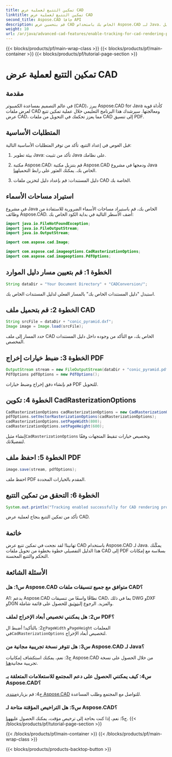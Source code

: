 ```yaml
---
title: تمكين التتبع لعملية عرض CAD
linktitle: تمكين التتبع لعملية عرض CAD
second_title: Aspose.CAD جافا API
description: قم بتحسين عرض CAD الخاص بك باستخدام Aspose.CAD لـ Java. اتبع دليلنا خطوة بخطوة لتمكين التتبع والارتقاء بتجربة تحويل PDF الخاصة بك.
weight: 10
url: /ar/java/advanced-cad-features/enable-tracking-for-cad-rendering-process/
---
```


{{< blocks/products/pf/main-wrap-class >}}
{{< blocks/products/pf/main-container >}}
{{< blocks/products/pf/tutorial-page-section >}}

# تمكين التتبع لعملية عرض CAD

## مقدمة

في عالم التصميم بمساعدة الكمبيوتر (CAD)، يبرز Aspose.CAD for Java كأداة قوية لعرض ملفات CAD ومعالجتها. سيرشدك هذا البرنامج التعليمي خلال عملية تمكين تتبع عرض CAD، مما يعزز تحكمك في التحويل من ملفات CAD إلى تنسيق PDF.

## المتطلبات الأساسية

قبل الغوص في إعداد التتبع، تأكد من توفر المتطلبات الأساسية التالية:

1. بيئة تطوير Java: تأكد من تثبيت Java على نظامك.

2.  مكتبة Aspose.CAD: قم بتنزيل مكتبة Aspose.CAD ودمجها في مشروع Java الخاص بك. يمكنك العثور على رابط التحميل[هنا](https://releases.aspose.com/cad/java/).

3. دليل المستندات: قم بإعداد دليل لتخزين ملفات CAD الخاصة بك.

## استيراد مساحات الأسماء

في مشروع Java الخاص بك، قم باستيراد مساحات الأسماء الضرورية للاستفادة من وظائف Aspose.CAD. أضف الأسطر التالية في بداية الكود الخاص بك:

```java
import java.io.FileNotFoundException;
import java.io.FileOutputStream;
import java.io.OutputStream;

import com.aspose.cad.Image;

import com.aspose.cad.imageoptions.CadRasterizationOptions;
import com.aspose.cad.imageoptions.PdfOptions;
```

## الخطوة 1: قم بتعيين مسار دليل الموارد

```java
String dataDir = "Your Document Directory" + "CADConversion/";
```

استبدل "دليل المستندات الخاص بك" بالمسار الفعلي لدليل المستندات الخاص بك.

## الخطوة 2: قم بتحميل ملف CAD

```java
String srcFile = dataDir + "conic_pyramid.dxf";
Image image = Image.load(srcFile);
```

حدد المسار إلى ملف CAD الخاص بك، مع التأكد من وجوده داخل دليل المستندات المخصص.

## الخطوة 3: ضبط خيارات إخراج PDF

```java
OutputStream stream = new FileOutputStream(dataDir + "conic_pyramid.pdf");
PdfOptions pdfOptions = new PdfOptions();
```

قم بإنشاء دفق إخراج وضبط خيارات PDF للتحويل.

## الخطوة 4: تكوين CadRasterizationOptions

```java
CadRasterizationOptions cadRasterizationOptions = new CadRasterizationOptions();
pdfOptions.setVectorRasterizationOptions(cadRasterizationOptions);
cadRasterizationOptions.setPageWidth(800);
cadRasterizationOptions.setPageHeight(600);
```

 إنشاء مثيل`CadRasterizationOptions` وتخصيص خيارات تنقيط المتجهات وفقًا لتفضيلاتك.

## الخطوة 5: احفظ ملف PDF

```java
image.save(stream, pdfOptions);
```

احفظ ملف PDF المقدم بالخيارات المحددة.

## الخطوة 6: التحقق من تمكين التتبع

```java
System.out.println("Tracking enabled successfully for CAD rendering process.");
```

تأكد من تمكين التتبع بنجاح لعملية عرض CAD.

## خاتمة

تهانينا! لقد نجحت في تمكين تتبع عرض CAD باستخدام Aspose.CAD لـ Java. يمكّنك هذا الدليل التفصيلي خطوة بخطوة من تحويل ملفات CAD إلى PDF بسلاسة مع إمكانات التحكم والتتبع المحسنة.

## الأسئلة الشائعة

### س1: هل Aspose.CAD متوافق مع جميع تنسيقات ملفات CAD؟

A1: يدعم Aspose.CAD نطاقًا واسعًا من تنسيقات CAD، بما في ذلك DWG وDXF وDGN والمزيد. الرجوع إلى[توثيق](https://reference.aspose.com/cad/java/) للحصول على قائمة شاملة.

### س2: هل يمكنني تخصيص أبعاد الإخراج لملف PDF؟

 ج2: بالتأكيد! أضبط ال`PageWidth` و`PageHeight` المعلمات في`CadRasterizationOptions` لتخصيص أبعاد الإخراج.

### س3: هل تتوفر نسخة تجريبية مجانية من Aspose.CAD لـ Java؟

 ج3: نعم، يمكنك استكشاف إمكانيات Aspose.CAD من خلال الحصول على نسخة تجريبية مجانية[هنا](https://releases.aspose.com/).

### س4: كيف يمكنني الحصول على دعم المجتمع للاستعلامات المتعلقة بـ Aspose.CAD؟

 ج4: قم بزيارة[منتدى Aspose.CAD](https://forum.aspose.com/c/cad/19) للتواصل مع المجتمع وطلب المساعدة.

### س5: هل التراخيص المؤقتة متاحة لـ Aspose.CAD؟

 ج5: نعم، إذا كنت بحاجة إلى ترخيص مؤقت، يمكنك الحصول عليه[هنا](https://purchase.aspose.com/temporary-license/).
{{< /blocks/products/pf/tutorial-page-section >}}

{{< /blocks/products/pf/main-container >}}
{{< /blocks/products/pf/main-wrap-class >}}

{{< blocks/products/products-backtop-button >}}
